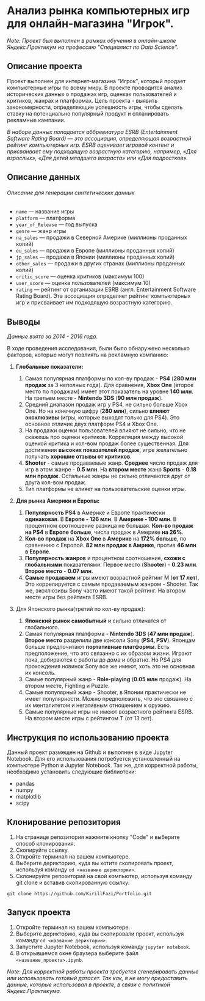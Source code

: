 # Анализ рынка компьютерных игр для онлайн-магазина "Игрок".

*Note: Проект был выполнен в рамках обучения в онлайн-школе Яндекс.Практикум на профессию "Специалист по Data Science".*

## Описание проекта
Проект выполнен для интернет-магазина "Игрок", который продает компьютерные игры по всему миру. 
В проекте проводится анализ исторических данных о продажах игр, оценках пользователей и критиков, жанрах и платформах. 
Цель проекта - выявить закономерности, определяющие успешность игры, чтобы сделать ставку на потенциально популярный 
продукт и спланировать рекламные кампании.

*В наборе данных попадается аббревиатура ESRB (Entertainment Software Rating Board) — это ассоциация, определяющая возрастной рейтинг компьютерных игр. 
ESRB оценивает игровой контент и присваивает ему подходящую возрастную категорию, например, «Для взрослых», «Для детей младшего возраста» или «Для подростков».*

## Описание данных
###### Описание для генерации синтетических данных
- `name` — название игры
- `platform` — платформа
- `year_of_Release` — год выпуска
- `genre` — жанр игры
- `na_sales` — продажи в Северной Америке (миллионы проданных копий)
- `eu_sales` — продажи в Европе (миллионы проданных копий)
- `jp_sales` — продажи в Японии (миллионы проданных копий)
- `other_sales` — продажи в других странах (миллионы проданных копий)
- `critic_score` — оценка критиков (максимум 100)
- `user_score` — оценка пользователей (максимум 10)
- `rating` — рейтинг от организации ESRB (англ. Entertainment Software Rating Board). Эта ассоциация определяет рейтинг компьютерных игр и присваивает им подходящую возрастную категорию.

## Выводы

*Данные взята за 2014 - 2016 года.*

В ходе проведения исследования, были было обнаружено несколько факторов, которые могут повлиять на рекламную компанию:
1. **Глобальные показатели:**
    1. Самая популярная платформы по кол-ву продаж - **PS4** (**280 млн продаж** за 3 неполных года). Для сравнения, **Xbox One** (второе место по продажам) имеет этот показатель на уровне **140 млн**. На третьем месте -  **Nintendo 3DS** (**90 млн продаж**).
    2. Средний диапазон продаж игр у PS4, не сильно больше Xbox One. Но на конечную цифру (**280 млн**), сильно **влияют эксклюзивы** (игры, которые выходят только для PS4). Это основное отличие двух платформ PS4 и Xbox One.
    3. На продажи оценки пользователей влияют не сильно, что не скажешь про оценки критиков. Корреляция между высокой оценкой критика и кол-вом продаж более существенная. Для достижения **высоких показателей продаж**, игре желательно получать **хорошие отзывы от критиков**.
    4. **Shooter** - самые продаваемые жанр. **Среднее** число продаж для игр в этом жанре - **0.5 млн**. На **втором месте** жанр **Sports** - **0.18 млн продаж**. Остальные жанры не сильно отличаются друг от друга кол-вом продаж.
    5. Тип платформы не влияет на пользовательские оценки игры.

2. **Для рынка Америки и Европы:**
    1. **Популярность PS4** в Америке и Европе практически **одинаковая**. В **Европе - 126 млн**. В **Америке - 100 млн**.  В процентном соотношение разница не большая. **Кол-во продаж на PS4** в **Европе** **больше**, числа продаж в Америке **на 26%**.
    2. **Кол-во продаж** на **Xbox One** в **Америке** на **172% больше**, по сравнению с Европой. **82 млн продаж в Амрике**,  против **46 млн в Европе**.
    3. **Популярность жанров** и процентном соотношение, **схожи с глобальными** показателями. Первое место (**Shooter**) - **0.23 млн**. **Второе место** - **0.07 млн**.
    4. **Самые продаваем** игры имеют возрастной рейтинг M (**от 17 лет**). Это коррелируется с самым продаваемым жанром - Shooter. Так же, эксклюзивы Sony часто имеют такой рейтинг. На втором месте игры без рейтинга ESRB.

3. Для Японского рынка(третий по кол-ву продаж):
    1. **Японский рынок самобытный** и сильно отличатся от глобального.
    2. Самая популярная платформа - **Nintendo 3DS** (**47 млн продаж**). **Второе место** разделили две консоли Sony (**PS4, PSV**). Японцам больше предпочитают **портативные платформы**. Есть предположение, что это связанно с их образом жизни. Играют пока, добираются с работы до дома и обратно. Но PS4 для прохождения новинок Sony все же имеют, хоть это не основная их консоль.
    3. Самые популярный жанр - **Role-playing** (**0.05 млн** продаж). На втором месте, Fighting и Puzzle.
    4. Самые популярный жанр - Shooter, в Японии практически не имеет популярности. Можно предположить, что это связанно с их менталитетом и негативным отношением к оружию.
    5. Самые популярные игры не имеют возрастного рейтинга ESRB. На втором месте игры с рейтингом T (от 13 лет).


## Инструкция по использованию проекта
Данный проект размещен на Github и выполнен в виде Jupyter Notebook. Для его использования потребуется установленный на компьютере Python и Jupyter Notebook. Так же, для корректной работы, необходимо установить следующие библиотеки:
- pandas
- numpy
- matplotlib
- scipy

## Клонирование репозитория

1. На странице репозитория нажмите кнопку "Code" и выберите способ клонирования.
2. Скопируйте ссылку.
3. Откройте терминал на вашем компьютере.
4. Выберите дерикторию, куда вы хотите скопировать проект, используя команду `cd <название дериктории>`.
5. Склонируйте репозиторий на свой компьютер, используя команду git clone и вставив скопированную ссылку:
```
git clone https://github.com/KirillFazi/Portfolio.git
```

## Запуск проекта

1. Откройте терминал на вашем компьютере.
2. Выберите дерикторию, куда вы скопировали проект, используя команду `cd <название дериктории>`.
3. Запустите Jupyter Notebook, используя команду `jupyter notebook`.
4. В открывшемся окне браузера выберите файл `<название_проекта>.ipynb`.

*Note: Для корректной работы проекта требуется сгенерировать данные или использовать готовый датасет. Так как, я не могу предоставить данные, которые использовал в проекте, в связи с политикой Яндекс.Практикума.*
